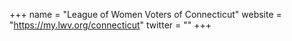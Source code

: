 +++
name = "League of Women Voters of Connecticut"
website = "https://my.lwv.org/connecticut"
twitter = ""
+++